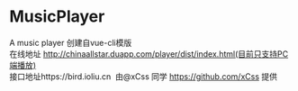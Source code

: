 # MusicPlayer
A music player 创建自vue-cli模版<br/>
在线地址 http://chinaallstar.duapp.com/player/dist/index.html(目前只支持PC端播放)<br/>
接口地址https://bird.ioliu.cn  由@xCss 同学 https://github.com/xCss 提供
